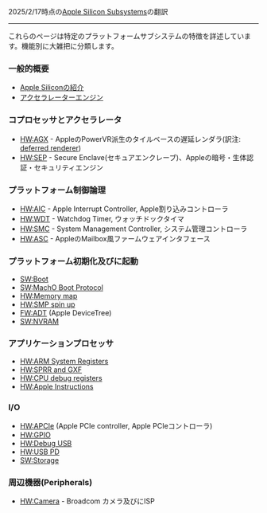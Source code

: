 2025/2/17時点の[Apple Silicon Subsystems](https://github.com/AsahiLinux/docs/blob/main/docs/Apple-Silicon-Subsystems.md)の翻訳

---
これらのページは特定のプラットフォームサブシステムの特徴を詳述しています。機能別に大雑把に分類します。

### 一般的概要
* [Apple Siliconの紹介](Introduction-to-Apple-Silicon.md)
* [アクセラレーターエンジン](Accelerator-Engines.md)

### コプロセッサとアクセラレータ
* [HW:AGX](HW-AGX.md) - AppleのPowerVR派生のタイルベースの遅延レンダラ(訳注: [deferred renderer](https://ja.wikipedia.org/wiki/%E9%81%85%E5%BB%B6%E3%82%B7%E3%82%A7%E3%83%BC%E3%83%87%E3%82%A3%E3%83%B3%E3%82%B0))
* [HW:SEP](HW-SEP.md) - Secure Enclave(セキュアエンクレーブ)、Appleの暗号・生体認証・セキュリティエンジン

### プラットフォーム制御論理
* [HW:AIC](HW-AIC.md) - Apple Interrupt Controller, Apple割り込みコントローラ
* [HW:WDT](HW-WDT.md) - Watchdog Timer, ウォッチドックタイマ
* [HW:SMC](HW-SMC.md) - System Management Controller, システム管理コントローラ
* [HW:ASC](HW-ASC.md) - AppleのMailbox風ファームウェアインタフェース

### プラットフォーム初期化及びに起動
* [SW:Boot](SW-Boot.md)
* [SW:MachO Boot Protocol](SW-MachO-Boot-Protocol.md)
* [HW:Memory map](HW-Memory-map.md)
* [HW:SMP spin up](HW-SMP-spin-up.md)
* [FW:ADT](FW-ADT.md) (Apple DeviceTree)
* [SW:NVRAM](SW-NVRAM.md) 

### アプリケーションプロセッサ
* [HW:ARM System Registers](HW-ARM-System-Registers.md)
* [HW:SPRR and GXF](HW-SPRR-and-GXF.md)
* [HW:CPU debug registers](HW-CPU-debug-registers.md)
* [HW:Apple Instructions](HW-Apple-Instructions.md)

### I/O
* [HW:APCIe](HW-APCIe.md) (Apple PCIe controller, Apple PCIeコントローラ)
* [HW:GPIO](HW-GPIO.md)
* [HW:Debug USB](HW-Debug-USB.md)
* [HW:USB PD](HW-USB-PD.md)
* [SW:Storage](SW-Storage.md)

### 周辺機器(Peripherals)
* [HW:Camera](HW-Camera.md) - Broadcom カメラ及びにISP

